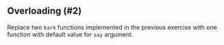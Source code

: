 ## Overloading (#2)

Replace two `bark` functions implemented in the previous exercise with
one function with default value for `say` argument.